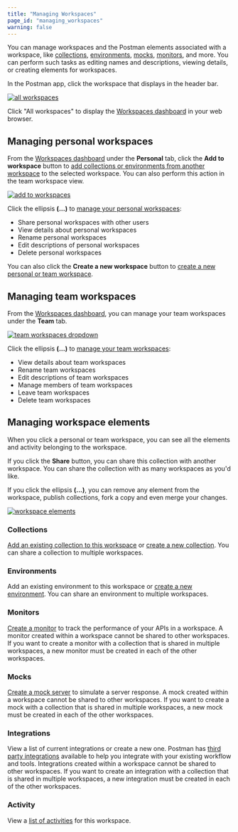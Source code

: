 ```yaml
---
title: "Managing Workspaces"
page_id: "managing_workspaces"
warning: false
---
```


You can manage workspaces and the Postman elements associated with a workspace, like [collections](/docs/postman/collections/intro_to_collections/), [environments](/docs/postman/environments_and_globals/intro_to_environments_and_globals/), [mocks](/docs/postman/mock_servers/intro_to_mock_servers/), [monitors](/docs/postman/monitors/intro_monitors/), and more. You can perform such tasks as editing names and descriptions, viewing details, or creating elements for workspaces.

In the Postman app, click the workspace that displays in the header bar.

[![all workspaces](https://s3.amazonaws.com/postman-static-getpostman-com/postman-docs/test-all-workspaces.png)](https://s3.amazonaws.com/postman-static-getpostman-com/postman-docs/test-all-workspaces.png)

Click "All workspaces" to display the [Workspaces dashboard](https://app.getpostman.com/dashboard) in your web browser.

## Managing personal workspaces

From the [Workspaces dashboard](https://app.getpostman.com/dashboard) under the **Personal** tab, click the **Add to workspace** button to [add collections or environments from another workspace](/docs/postman/workspaces/using_workspaces/) to the selected workspace. You can also perform this action in the team workspace view.

[![add to workspaces](https://s3.amazonaws.com/postman-static-getpostman-com/postman-docs/Workspace_rightclick_menu.png)](https://s3.amazonaws.com/postman-static-getpostman-com/postman-docs/Workspace_rightclick_menu.png)

Click the ellipsis **(...)** to [manage your personal workspaces](/docs/postman/workspaces/using_workspaces/):

* Share personal workspaces with other users
* View details about personal workspaces
* Rename personal workspaces
* Edit descriptions of personal workspaces
* Delete personal workspaces

You can also click the **Create a new workspace** button to [create a new personal or team workspace](/docs/postman/workspaces/creating_workspaces/).

## Managing team workspaces

From the [Workspaces dashboard](https://app.getpostman.com/dashboard), you can manage your team workspaces under the **Team** tab.

[![team workspaces dropdown](https://s3.amazonaws.com/postman-static-getpostman-com/postman-docs/dashboard-team-dropdown.png)](https://s3.amazonaws.com/postman-static-getpostman-com/postman-docs/dashboard-team-dropdown.png)

Click the ellipsis **(...)** to [manage your team workspaces](/docs/postman/workspaces/using_workspaces/):

* View details about team workspaces
* Rename team workspaces
* Edit descriptions of team workspaces
* Manage members of team workspaces
* Leave team workspaces
* Delete team workspaces

## Managing workspace elements

When you click a personal or team workspace, you can see all the elements and activity belonging to the workspace.  

If you click the **Share** button, you can share this collection with another workspace. You can share the collection with as many workspaces as you'd like.

If you click the ellipsis **(...)**, you can remove any element from the workspace, publish collections, fork a copy and even merge your changes.

[![workspace elements](https://s3.amazonaws.com/postman-static-getpostman-com/postman-docs/Workspace_Dashboard_Mainscreen.png)](https://s3.amazonaws.com/postman-static-getpostman-com/postman-docs/Workspace_Dashboard_Mainscreen.png)

### Collections

[Add an existing collection to this workspace](/docs/postman/workspaces/using_workspaces/) or [create a new collection](/docs/postman/workspaces/creating_workspaces/). You can share a collection to multiple workspaces.

### Environments

Add an existing environment to this workspace or [create a new environment](/docs/postman/environments_and_globals/manage_environments/). You can share an environment to multiple workspaces.

### Monitors

[Create a monitor](/docs/postman/monitors/setting_up_monitor/) to track the performance of your APIs in a workspace. A monitor created within a workspace cannot be shared to other workspaces. If you want to create a monitor with a collection that is shared in multiple workspaces, a new monitor must be created in each of the other workspaces.

### Mocks

[Create a mock server](/docs/postman/mock_servers/setting_up_mock/) to simulate a server response. A mock created within a workspace cannot be shared to other workspaces. If you want to create a mock with a collection that is shared in multiple workspaces, a new mock must be created in each of the other workspaces.

### Integrations

View a list of current integrations or create a new one. Postman has [third party integrations](/docs/postman_pro/integrations/intro_integrations/) available to help you integrate with your existing workflow and tools. Integrations created within a workspace cannot be shared to other workspaces. If you want to create an integration with a collection that is shared in multiple workspaces, a new integration must be created in each of the other workspaces.

### Activity

View a [list of activities](/docs/postman/workspaces/activity_feed_and_restoring_collections/) for this workspace.
